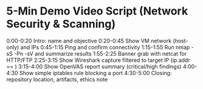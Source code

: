 # 5-Min Demo Video Script (Network Security & Scanning)

0:00-0:20 Intro: name and objective
0:20-0:45 Show VM network (host-only) and IPs
0:45-1:15 Ping and confirm connectivity
1:15-1:55 Run nmap -sS -Pn -sV <target> and summarize results
1:55-2:25 Banner grab with netcat for HTTP/FTP
2:25-3:15 Show Wireshark capture filtered to target IP (ip.addr == <target>)
3:15-4:00 Show OpenVAS report summary (critical/high findings)
4:00-4:30 Show simple iptables rule blocking a port
4:30-5:00 Closing: repository location, artifacts, ethics note
